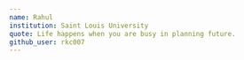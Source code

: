 ```yaml
---
name: Rahul
institution: Saint Louis University
quote: Life happens when you are busy in planning future. 
github_user: rkc007
---
```

